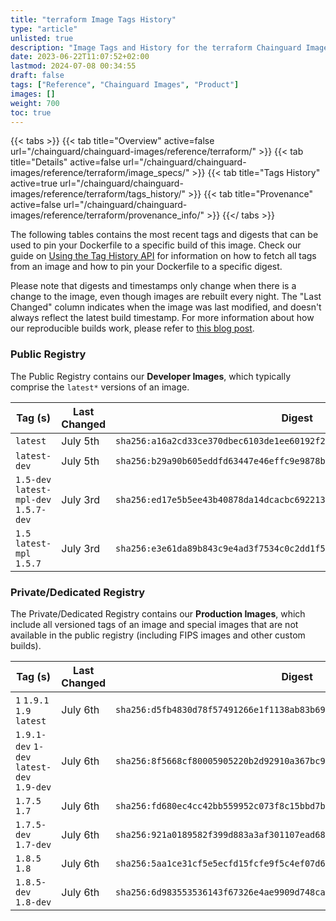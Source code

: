 ```yaml
---
title: "terraform Image Tags History"
type: "article"
unlisted: true
description: "Image Tags and History for the terraform Chainguard Image"
date: 2023-06-22T11:07:52+02:00
lastmod: 2024-07-08 00:34:55
draft: false
tags: ["Reference", "Chainguard Images", "Product"]
images: []
weight: 700
toc: true
---
```


{{< tabs >}}
{{< tab title="Overview" active=false url="/chainguard/chainguard-images/reference/terraform/" >}}
{{< tab title="Details" active=false url="/chainguard/chainguard-images/reference/terraform/image_specs/" >}}
{{< tab title="Tags History" active=true url="/chainguard/chainguard-images/reference/terraform/tags_history/" >}}
{{< tab title="Provenance" active=false url="/chainguard/chainguard-images/reference/terraform/provenance_info/" >}}
{{</ tabs >}}

The following tables contains the most recent tags and digests that can be used to pin your Dockerfile to a specific build of this image. Check our guide on [Using the Tag History API](/chainguard/chainguard-images/using-the-tag-history-api/) for information on how to fetch all tags from an image and how to pin your Dockerfile to a specific digest.

Please note that digests and timestamps only change when there is a change to the image, even though images are rebuilt every night. The "Last Changed" column indicates when the image was last modified, and doesn't always reflect the latest build timestamp. For more information about how our reproducible builds work, please refer to [this blog post](https://www.chainguard.dev/unchained/reproducing-chainguards-reproducible-image-builds).

### Public Registry
The Public Registry contains our **Developer Images**, which typically comprise the `latest*` versions of an image.

| Tag (s)                                 | Last Changed | Digest                                                                    |
|-----------------------------------------|--------------|---------------------------------------------------------------------------|
|  `latest`                               | July 5th     | `sha256:a16a2cd33ce370dbec6103de1ee60192f241d0f2c75fbe60ee9a426a4cd13383` |
|  `latest-dev`                           | July 5th     | `sha256:b29a90b605eddfd63447e46effc9e9878b9c9b3ef9efd535d0acc5cc37e8ea12` |
|  `1.5-dev` `latest-mpl-dev` `1.5.7-dev` | July 3rd     | `sha256:ed17e5b5ee43b40878da14dcacbc692213d8a6d191225765791d4c9214f210c8` |
|  `1.5` `latest-mpl` `1.5.7`             | July 3rd     | `sha256:e3e61da89b843c9e4ad3f7534c0c2dd1f54d1d4d9b316ae5b1e3dc1630f167ee` |


### Private/Dedicated Registry
The Private/Dedicated Registry contains our **Production Images**, which include all versioned tags of an image and special images that are not available in the public registry (including FIPS images and other custom builds).

| Tag (s)                                     | Last Changed | Digest                                                                    |
|---------------------------------------------|--------------|---------------------------------------------------------------------------|
|  `1` `1.9.1` `1.9` `latest`                 | July 6th     | `sha256:d5fb4830d78f57491266e1f1138ab83b6992ef330825711d6d6823ab1911727a` |
|  `1.9.1-dev` `1-dev` `latest-dev` `1.9-dev` | July 6th     | `sha256:8f5668cf80005905220b2d92910a367bc919e622a62865d47ed485618e52a7af` |
|  `1.7.5` `1.7`                              | July 6th     | `sha256:fd680ec4cc42bb559952c073f8c15bbd7beb848b29c4ac247f5e0190878e79df` |
|  `1.7.5-dev` `1.7-dev`                      | July 6th     | `sha256:921a0189582f399d883a3af301107ead68ea32fece4468cbc465bd6fbe00ab22` |
|  `1.8.5` `1.8`                              | July 6th     | `sha256:5aa1ce31cf5e5ecfd15fcfe9f5c4ef07d6f8049e6ccb07df7ea0d2150925ea99` |
|  `1.8.5-dev` `1.8-dev`                      | July 6th     | `sha256:6d983553536143f67326e4ae9909d748ca541cbdcdf3b28134a813b6341d3cbe` |

